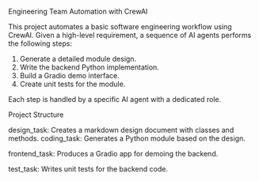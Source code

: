 Engineering Team Automation with CrewAI

This project automates a basic software engineering workflow using CrewAI. Given a high-level requirement, a sequence of AI agents performs the following steps:

1. Generate a detailed module design.
2. Write the backend Python implementation.
3. Build a Gradio demo interface.
4. Create unit tests for the module.

Each step is handled by a specific AI agent with a dedicated role.

Project Structure

design_task: Creates a markdown design document with classes and methods.
 coding_task: Generates a Python module based on the design.

 frontend_task: Produces a Gradio app for demoing the backend.

 test_task: Writes unit tests for the backend code.

